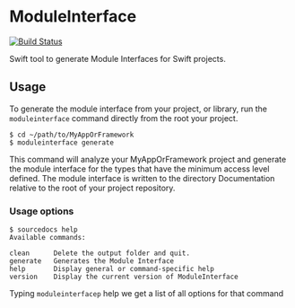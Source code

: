# ModuleInterface
[![Build Status](https://travis-ci.org/minuscorp/ModuleInterface.svg?branch=master)](https://travis-ci.org/minuscorp/ModuleInterface)

Swift tool to generate Module Interfaces for Swift projects.

## Usage

To generate the module interface from your project, or library, run the `moduleinterface` command directly from the root your project.

```
$ cd ~/path/to/MyAppOrFramework
$ moduleinterface generate
```

This command will analyze your MyAppOrFramework project and generate the module interface for the types that have the minimum access level defined. The module interface is written to the directory Documentation relative to the root of your project repository.

### Usage options

```
$ sourcedocs help
Available commands:

clean      Delete the output folder and quit.
generate   Generates the Module Interface
help       Display general or command-specific help
version    Display the current version of ModuleInterface
```

Typing `moduleinterfacep` help <command> we get a list of all options for that command


